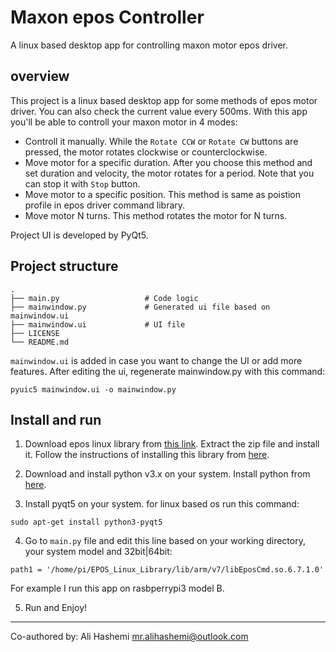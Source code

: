 # Maxon epos Controller
A linux based desktop app for controlling maxon motor epos driver.

## overview
This project is a linux based desktop app for some methods of epos motor driver. You can also check the current value every 500ms. With this app you'll be able to controll your maxon motor in 4 modes:
* Controll it manually. While the `Rotate CCW` or `Rotate CW` buttons are pressed, the motor rotates clockwise or counterclockwise.
* Move motor for a specific duration. After you choose this method and set duration and velocity, the motor rotates for a period. Note that you can stop it with `Stop` button. 
* Move motor to a specific position. This method is same as poistion profile in epos driver command library. 
* Move motor N turns. This method rotates the motor for N turns.

Project UI is developed by PyQt5.

## Project structure

    .
    ├── main.py                   # Code logic  
    ├── mainwindow.py             # Generated ui file based on mainwindow.ui
    ├── mainwindow.ui             # UI file
    ├── LICENSE
    └── README.md
    
`mainwindow.ui` is added in case you want to change the UI or add more features. After editing the ui, regenerate mainwindow.py with this command:
```
pyuic5 mainwindow.ui -o mainwindow.py
```

## Install and run
1. Download epos linux library from [this link](https://www.maxongroup.net.au/maxon/view/product/control/Positionierung/280937?download=show). Extract the zip file and install it. Follow the instructions of installing this library from [here](https://www.maxongroup.com/medias/sys_master/8823917281310.pdf).

2. Download and install python v3.x on your system. Install python from [here](https://www.python.org/downloads/).

3. Install pyqt5 on your system. for linux based os run this command:

```
sudo apt-get install python3-pyqt5
```

4. Go to `main.py` file and edit this line based on your working directory, your system model and 32bit|64bit:
```
path1 = '/home/pi/EPOS_Linux_Library/lib/arm/v7/libEposCmd.so.6.7.1.0'
```
For example I run this app on rasbperrypi3 model B.

5. Run and Enjoy!

---

Co-authored by: Ali Hashemi <mr.alihashemi@outlook.com>
